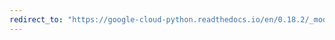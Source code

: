 ```yaml
---
redirect_to: "https://google-cloud-python.readthedocs.io/en/0.18.2/_modules/gcloud/bigtable/cluster.html"
---
```


